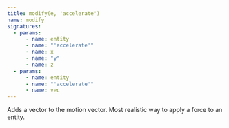 ```yaml
---
title: modify(e, 'accelerate')
name: modify
signatures:
  - params:
      - name: entity
      - name: "'accelerate'"
      - name: x
      - name: "y"
      - name: z
  - params:
      - name: entity
      - name: "'accelerate'"
      - name: vec
---
```


Adds a vector to the motion vector. Most realistic way to apply a force to an
entity.
